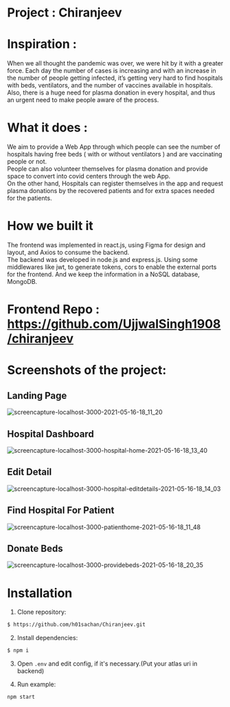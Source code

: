# Project : Chiranjeev
# Inspiration : 
When we all thought the pandemic was over, we were hit by it with a greater force. Each day the number of cases is increasing and with an increase in the number of people getting infected, it’s getting very hard to find hospitals with beds, ventilators, and the number of vaccines available in hospitals. <br>
Also, there is a huge need for plasma donation in every hospital, and thus an urgent need to make people aware of the process.
# What it does : 
We aim to provide a Web App through which people can see the number of hospitals having free beds ( with or without ventilators ) and are vaccinating people or not. <br>
People can also volunteer themselves for plasma donation and provide space to convert into covid centers through the web App.<br>
On the other hand, Hospitals can register themselves in the app and request plasma donations by the recovered patients and for extra spaces needed for the patients. 
# How we built it
The frontend was implemented in react.js, using Figma for design and layout, and Axios to consume the backend.<br>
The backend was developed in node.js and express.js. Using some middlewares like jwt, to generate tokens, cors to enable the external ports for the frontend. And we keep the information in a NoSQL database, MongoDB.
# Frontend Repo : https://github.com/UjjwalSingh1908/chiranjeev
# Screenshots of the project:
## Landing Page
![screencapture-localhost-3000-2021-05-16-18_11_20](https://user-images.githubusercontent.com/56830512/118397719-0ff2d980-b673-11eb-90bc-75c0d6143c5f.png)
## Hospital Dashboard
![screencapture-localhost-3000-hospital-home-2021-05-16-18_13_40](https://user-images.githubusercontent.com/56830512/118397767-4fb9c100-b673-11eb-88d7-57a3b81471ab.png)
## Edit Detail
![screencapture-localhost-3000-hospital-editdetails-2021-05-16-18_14_03](https://user-images.githubusercontent.com/56830512/118397771-534d4800-b673-11eb-9cb0-11450ac7daa7.png)
## Find Hospital For Patient
![screencapture-localhost-3000-patienthome-2021-05-16-18_11_48](https://user-images.githubusercontent.com/56830512/118397775-55afa200-b673-11eb-8146-4048c01000a4.png)
## Donate Beds
![screencapture-localhost-3000-providebeds-2021-05-16-18_20_35](https://user-images.githubusercontent.com/56830512/118397794-71b34380-b673-11eb-9b1c-e9147304bd99.png)

# Installation
1. Clone repository:
```bash
$ https://github.com/h01sachan/Chiranjeev.git
```

2. Install dependencies:

```bash
$ npm i
```
3. Open `.env` and edit config, if it's necessary.(Put your atlas uri in backend)

4. Run example:
```bash
npm start
```





